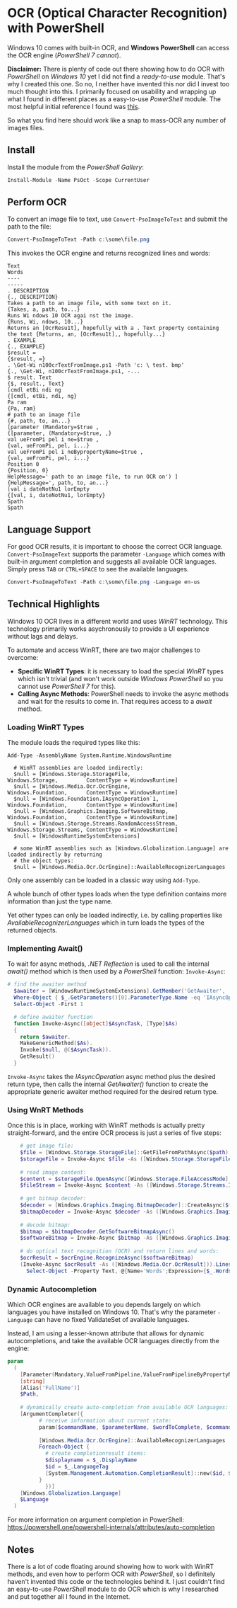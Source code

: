 # OCR (Optical Character Recognition) with PowerShell

Windows 10 comes with built-in OCR, and **Windows PowerShell** can access the OCR engine (*PowerShell 7 cannot*).

**Disclaimer:** There is plenty of code out there showing how to do OCR with *PowerShell* on *Windows 10* yet I did not find a *ready-to-use* module. That's why I created this one. So no, I neither have invented this nor did I invest too much thought into this. I primarily focused on usability and wrapping up what I found in different places as a easy-to-use *PowerShell* module. The most helpful initial reference I found was [this](https://github.com/HumanEquivalentUnit/PowerShell-Misc/blob/master/Get-Win10OcrTextFromImage.ps1).

So what you find here should work like a snap to mass-OCR any number of images files. 

## Install

Install the module from the *PowerShell Gallery*:

```powershell
Install-Module -Name PsOct -Scope CurrentUser
```

## Perform OCR

To convert an image file to text, use `Convert-PsoImageToText` and submit the path to the file:

```powershell
Convert-PsoImageToText -Path c:\some\file.png
```

This invokes the OCR engine and returns recognized lines and words:

```
Text                                                                         Words
----                                                                         -----
. DESCRIPTION                                                                {., DESCRIPTION}
Takes a path to an image file, with some text on it.                         {Takes, a, path, to...}
Runs Wi ndows 10 OCR agai nst the image.                                     {Runs, Wi, ndows, 10...}
Returns an [OcrResu1t], hopefully with a . Text property containing the text {Returns, an, [OcrResu1t],, hopefully...}
. EXAMPLE                                                                    {., EXAMPLE}
$result =                                                                    {$result, =}
. \Get-Wi n100crTextFromImage.ps1 -Path 'c: \ test. bmp'                     {., \Get-Wi, n100crTextFromImage.ps1, -...
$ result. Text                                                               {$, result., Text}
[cmdl etBi ndi ng                                                            {[cmdl, etBi, ndi, ng}
Pa ram                                                                       {Pa, ram}
# path to an image file                                                      {#, path, to, an...}
[parameter (Mandatory=$true ,                                                {[parameter, (Mandatory=$true, ,}
val ueFromPi pel i ne=$true ,                                                {val, ueFromPi, pel, i...}
val ueFromPi pel i neBypropertyName=$true ,                                  {val, ueFromPi, pel, i...}
Position 0                                                                   {Position, 0}
HelpMessage=' path to an image file, to run OCR on') ]                       {HelpMessage=', path, to, an...}
[val i dateNotNu1 lorEmpty                                                   {[val, i, dateNotNu1, lorEmpty}
Spath                                                                        Spath
```

## Language Support

For good OCR results, it is important to choose the correct OCR language. `Convert-PsoImageText` supports the parameter `-Language` which comes with built-in argument completion and suggests all available OCR languages. Simply press `TAB` or `CTRL+SPACE` to see the available languages.

```powershell
Convert-PsoImageToText -Path c:\some\file.png -Language en-us
```


## Technical Highlights

Windows 10 OCR lives in a different world and uses *WinRT* technology. This technology primarily works asychronously to provide a UI experience without lags and delays.

To automate and access WinRT, there are two major challenges to overcome:

- **Specific WinRT Types**: it is necessary to load the special *WinRT* types which isn't trivial (and won't work outside *Windows PowerShell* so you cannot use *PowerShell 7* for this).
- **Calling Async Methods**: PowerShell needs to invoke the async methods and wait for the results to come in. That requires access to a *await* method.

### Loading WinRT Types

The module loads the required types like this:

```
Add-Type -AssemblyName System.Runtime.WindowsRuntime
    
  # WinRT assemblies are loaded indirectly:
  $null = [Windows.Storage.StorageFile,                Windows.Storage,         ContentType = WindowsRuntime]
  $null = [Windows.Media.Ocr.OcrEngine,                Windows.Foundation,      ContentType = WindowsRuntime]
  $null = [Windows.Foundation.IAsyncOperation`1,       Windows.Foundation,      ContentType = WindowsRuntime]
  $null = [Windows.Graphics.Imaging.SoftwareBitmap,    Windows.Foundation,      ContentType = WindowsRuntime]
  $null = [Windows.Storage.Streams.RandomAccessStream, Windows.Storage.Streams, ContentType = WindowsRuntime]
  $null = [WindowsRuntimeSystemExtensions]
    
  # some WinRT assemblies such as [Windows.Globalization.Language] are loaded indirectly by returning
  # the object types:
  $null = [Windows.Media.Ocr.OcrEngine]::AvailableRecognizerLanguages
```

Only one assembly can be loaded in a classic way using `Add-Type`.

A whole bunch of other types loads when the type definition contains more information than just the type name.

Yet other types can only be loaded indirectly, i.e. by calling properties like *AvailableRecognizerLanguages*  which in turn loads the types of the returned objects.

### Implementing Await()

To wait for async methods, *.NET Reflection* is used to call the internal *await()* method which is then used by a *PowerShell* function: `Invoke-Async`:

```powershell
# find the awaiter method
  $awaiter = [WindowsRuntimeSystemExtensions].GetMember('GetAwaiter', 'Method',  'Public,Static') |
  Where-Object { $_.GetParameters()[0].ParameterType.Name -eq 'IAsyncOperation`1' } |
  Select-Object -First 1

  # define awaiter function
  function Invoke-Async([object]$AsyncTask, [Type]$As)
  {
    return $awaiter.
    MakeGenericMethod($As).
    Invoke($null, @($AsyncTask)).
    GetResult()
  }
```

`Invoke-Async` takes the *IAsyncOperation* async method plus the desired return type, then calls the internal *GetAwaiter()* function to create the appropriate generic awaiter method required for the desired return type.

### Using WnRT Methods

Once this is in place, working with WinRT methods is actually pretty straight-forward, and the entire OCR process is just a series of five steps:

```powershell
    # get image file:
    $file = [Windows.Storage.StorageFile]::GetFileFromPathAsync($path)
    $storageFile = Invoke-Async $file -As ([Windows.Storage.StorageFile])
  
    # read image content:
    $content = $storageFile.OpenAsync([Windows.Storage.FileAccessMode]::Read)
    $fileStream = Invoke-Async $content -As ([Windows.Storage.Streams.IRandomAccessStream])
  
    # get bitmap decoder:
    $decoder = [Windows.Graphics.Imaging.BitmapDecoder]::CreateAsync($fileStream)
    $bitmapDecoder = Invoke-Async $decoder -As ([Windows.Graphics.Imaging.BitmapDecoder])
  
    # decode bitmap:
    $bitmap = $bitmapDecoder.GetSoftwareBitmapAsync()
    $softwareBitmap = Invoke-Async $bitmap -As ([Windows.Graphics.Imaging.SoftwareBitmap])
  
    # do optical text recognition (OCR) and return lines and words:
    $ocrResult = $ocrEngine.RecognizeAsync($softwareBitmap)
    (Invoke-Async $ocrResult -As ([Windows.Media.Ocr.OcrResult])).Lines | 
      Select-Object -Property Text, @{Name='Words';Expression={$_.Words.Text}}
```

### Dynamic Autocompletion

Which OCR engines are available to you depends largely on which languages you have installed on Windows 10. That's why the parameter `-Language` can have no fixed ValidateSet of available languages.

Instead, I am using a lesser-known attribute that allows for dynamic autocompletions, and take the available OCR languages directly from the engine:

```powershell
param
  (
    [Parameter(Mandatory,ValueFromPipeline,ValueFromPipelineByPropertyName)]
    [string]
    [Alias('FullName')]
    $Path,
    
    # dynamically create auto-completion from available OCR languages:
    [ArgumentCompleter({
          # receive information about current state:
          param($commandName, $parameterName, $wordToComplete, $commandAst, $fakeBoundParameters)
    
          [Windows.Media.Ocr.OcrEngine]::AvailableRecognizerLanguages |
          Foreach-Object { 
            # create completionresult items:
            $displayname = $_.DisplayName
            $id = $_.LanguageTag
            [System.Management.Automation.CompletionResult]::new($id, $displayname, "ParameterValue", "$displayName`r`n$id")
          }
            })]
    [Windows.Globalization.Language]
    $Language
  )
```

For more information on argument completion in PowerShell: https://powershell.one/powershell-internals/attributes/auto-completion
## Notes

There is a lot of code floating around showing how to work with WinRT methods, and even how to perform OCR with *PowerShell*, so I definitely haven't invented this code or the technologies behind it. I just couldn't find an easy-to-use *PowerShell* module to do OCR which is why I researched and put together all I found in the Internet.
